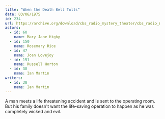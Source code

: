 ```yaml
---
title: "When the Death Bell Tolls"
date: 03/06/1975
id: 234
url: https://archive.org/download/cbs_radio_mystery_theater/cbs_radio_mystery_theater-0201-0250.zip/cbs_radio_mystery_theater-0201-0250%2Fcbsrmt_0234_when_the_death_bell_tolls.mp3
actors:  
  - id: 60
    name: Mary Jane Higby  
  - id: 150
    name: Rosemary Rice  
  - id: 47
    name: Joan Lovejoy  
  - id: 151
    name: Russell Horton  
  - id: 38
    name: Ian Martin
writers:  
  - id: 38
    name: Ian Martin
---
```

A man meets a life threatening accident and is sent to the operating room. But his family doesn't want the life-saving operation to happen as he was completely wicked and evil.
